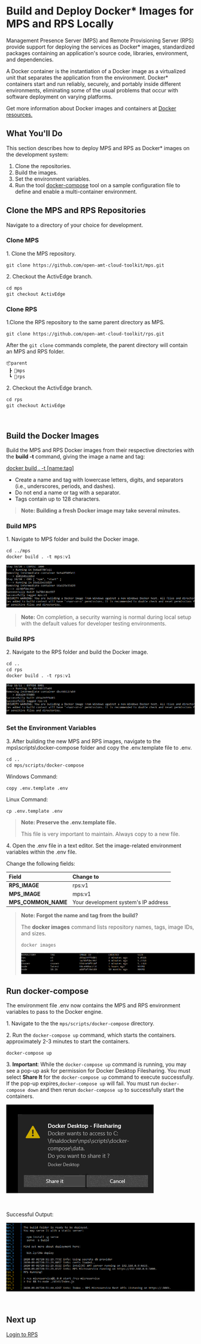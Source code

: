 # Build and Deploy Docker* Images for MPS and RPS Locally

Management Presence Server (MPS) and Remote Provisioning Server (RPS)  provide support for deploying the services as Docker* images, standardized packages containing an application's source code, libraries, environment, and dependencies. 

A Docker container is the instantiation of a Docker image as a virtualized unit that separates the application from the environment. Docker* containers start and run reliably, securely, and portably inside different environments, eliminating some of the usual problems that occur with software deployment on varying platforms. 

Get more information about Docker images and containers at [Docker resources.](https://www.docker.com/resources/what-container)

## What You'll Do

This section describes how to deploy MPS and RPS as Docker* images on the development system:

1. Clone the repositories.
2. Build the images.
3. Set the environment variables.
4. Run the tool [docker-compose](https://docs.docker.com/compose/) tool on a sample configuration file to define and enable a multi-container environment. 


## Clone the MPS and RPS Repositories

Navigate to a directory of your choice for development.

### Clone MPS

1\. Clone the MPS repository.

```
git clone https://github.com/open-amt-cloud-toolkit/mps.git
```

2\. Checkout the ActivEdge branch.

```
cd mps
git checkout ActivEdge
```

### Clone RPS

1\.Clone the RPS repository to the same parent directory as MPS.

```
git clone https://github.com/open-amt-cloud-toolkit/rps.git
```

After the `git clone` commands complete, the parent directory will contain an MPS and RPS folder.

```
📦parent
 ┣ 📂mps
 ┗ 📂rps
```

2\. Checkout the ActivEdge branch.

```
cd rps
git checkout ActivEdge
```


<br>

## Build the Docker Images
Build the MPS and RPS Docker images from their respective directories with the **build -t** command, giving the image a name and tag:

[docker build . -t [name:tag]](https://docs.docker.com/engine/reference/commandline/build/)  

- Create a name and tag with lowercase letters, digits, and separators (i.e., underscores, periods, and dashes).
- Do not end a name or tag with a separator.
- Tags contain up to 128 characters.

> **Note: Building a fresh Docker image may take several minutes.** 

### Build MPS

1\. Navigate to MPS folder and build the Docker image. 

```
cd ../mps
docker build . -t mps:v1
```
![Image of MPS Build Completion](../assets/images/MPSBuild.png) 

> **Note:** On completion, a security warning is normal during local setup with the default values for developer testing environments.

### Build RPS

2\. Navigate to the RPS folder and build the Docker image.

```
cd ..
cd rps
docker build . -t rps:v1
```
![Image of RPS Build Completion](../assets/images/RPSBuild.png) 
   
### Set the Environment Variables  
3\. After building the new MPS and RPS images, navigate to the mps\scripts\docker-compose folder and copy the .env.template file to .env. 

```
cd ..
cd mps/scripts/docker-compose
```

Windows Command:
```
copy .env.template .env
```

Linux Command:
```
cp .env.template .env
```

> **Note: Preserve the .env.template file.**
>
> This file is very important to maintain. Always copy to a new file. 

4\. Open the .env file in a text editor. Set the image-related environment variables within the .env file.

Change the following fields:

| Field      |  Change to    |
| :----------- | :-------------- |
| **RPS_IMAGE** | rps:v1 | 
| **MPS_IMAGE** | mps:v1 | 
| **MPS_COMMON_NAME** | Your development system's IP address |

> **Note: Forgot the name and tag from the build?**
>
> The **docker images** command lists repository names, tags, image IDs, and sizes. 
>
> ```
> docker images
> ```
>
> ![Image of docker images command](../assets/images/DICommands.png)

<!-- 5. Set the proper proxy values if behind a proxy.

   HTTP_PROXY=http://[your-proxy-server]:[your-proxy-server-port]
   HTTPS_PROXY=http://[your-proxy-server]:[your-proxy-server-port]

   ```
   HTTP_PROXY=http://10.16.01.01:3030
   HTTPS_PROXY=http://10.16.01.01:3030
   ```

   > **NOTE: Behind a Corporate Proxy?**
   >
   > To download images and install npm packages inside a container on start, modify settings in ~/docker/config.json to reflect the correct proxy address. 
   >
   > For more information about how to modify the proxy settings, see [Configure Docker Client](https://docs.docker.com/network/proxy/#configure-the-docker-client).
   > -->

## Run docker-compose

The environment file .env now contains the MPS and RPS environment variables to pass to the Docker engine. 

1\. Navigate to the the `mps/scripts/docker-compose` directory. 

2\. Run the `docker-compose up` command, which starts the containers. approximately 2-3 minutes to start the containers.

```
docker-compose up
```

3\. **Important**: While the `docker-compose up` command is running, you may see a pop-up ask for permission for Docker Desktop Filesharing. You must select **Share It** for the `docker-compose up` command to execute successfully.  If the pop-up expires,`docker-compose up` will fail.  You must run `docker-compose down` and then rerun `docker-compose up` to successfully start the containers.

![Image of filesharing](../assets/images/DockerFileSharing.png)

<br>

Successful Output:

![Image of docker compose command](../assets/images/DockerCompose.png)


<!-- ## Check Logs
Alternatively, run `docker-compose up -d` to start the containers in the background.  To view the logs in a separate window, follow the steps below.

Check the logs to ensure the MPS and RPS services are properly handling the traffic from end devices. 

1. Allow the previous command line window for mps and rps to continue to run. Open a new command line window to run the **docker-compose logs** command. 
2. Navigate to the docker-compose folder

3. Type the **docker-compose logs** command.

   docker-compose logs [name of service]

   ```
   docker-compose logs mps
   ```
   ![Image of Docker Log Output](../assets/images/DockerLogFile.png) 
   A log file may provide information for troubleshooting these problems: -->

<br>

## Next up
[Login to RPS](../General/loginToRPS.md)
